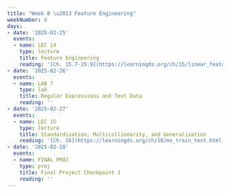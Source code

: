 ```yaml
---
title: "Week 8 \u2013 Feature Engineering"
weekNumber: 8
days:
- date: '2025-02-25'
  events:
  - name: LEC 14
    type: lecture
    title: Feature Engineering
    reading: '[Ch. 15.7-15.9](https://learningds.org/ch/15/linear_feature_eng.html)'
- date: '2025-02-26'
  events:
  - name: LAB 7
    type: lab
    title: Regular Expressions and Text Data
    reading: ''
- date: '2025-02-27'
  events:
  - name: LEC 15
    type: lecture
    title: Standardization, Multicollinearity, and Generalization
    reading: '[Ch. 16](https://learningds.org/ch/16/ms_train_test.html), [17.6](https://learningds.org/ch/17/inf_pred_gen_prob.html)'
- date: '2025-02-28'
  events:
  - name: FINAL PROJ
    type: proj
    title: Final Project Checkpoint 1
    reading: ''
---
```

